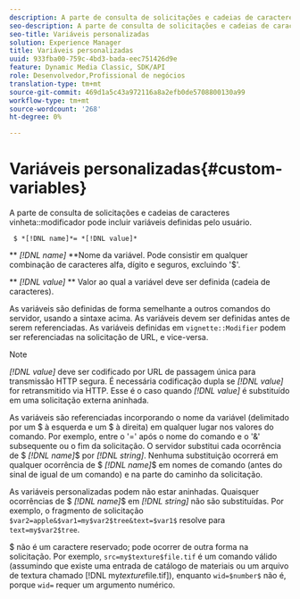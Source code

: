 ```yaml
---
description: A parte de consulta de solicitações e cadeias de caracteres do modificador de vinheta pode incluir variáveis definidas pelo usuário.
seo-description: A parte de consulta de solicitações e cadeias de caracteres do modificador de vinheta pode incluir variáveis definidas pelo usuário.
seo-title: Variáveis personalizadas
solution: Experience Manager
title: Variáveis personalizadas
uuid: 933fba00-759c-4bd3-bada-eec751426d9e
feature: Dynamic Media Classic, SDK/API
role: Desenvolvedor,Profissional de negócios
translation-type: tm+mt
source-git-commit: 469d1a5c43a972116a8a2efb0de5708800130a99
workflow-type: tm+mt
source-wordcount: '268'
ht-degree: 0%

---
```



# Variáveis personalizadas{#custom-variables}

A parte de consulta de solicitações e cadeias de caracteres vinheta::modificador pode incluir variáveis definidas pelo usuário.

` $ *[!DNL name]*= *[!DNL value]*`

** *[!DNL name]* **Nome da variável. Pode consistir em qualquer combinação de caracteres alfa, dígito e seguros, excluindo &#39;$&#39;.

** *[!DNL value]* ** Valor ao qual a variável deve ser definida (cadeia de caracteres).

As variáveis são definidas de forma semelhante a outros comandos do servidor, usando a sintaxe acima. As variáveis devem ser definidas antes de serem referenciadas. As variáveis definidas em `vignette::Modifier` podem ser referenciadas na solicitação de URL, e vice-versa.

>[!NOTE]
>
>*[!DNL value]* deve ser codificado por URL de passagem única para transmissão HTTP segura. É necessária codificação dupla se *[!DNL value]* for retransmitido via HTTP. Esse é o caso quando *[!DNL value]* é substituído em uma solicitação externa aninhada.

As variáveis são referenciadas incorporando o nome da variável (delimitado por um $ à esquerda e um $ à direita) em qualquer lugar nos valores do comando. Por exemplo, entre o &#39;=&#39; após o nome do comando e o &#39;&amp;&#39; subsequente ou o fim da solicitação. O servidor substitui cada ocorrência de $ *[!DNL name]*$ por *[!DNL string]*. Nenhuma substituição ocorrerá em qualquer ocorrência de $ *[!DNL name]*$ em nomes de comando (antes do sinal de igual de um comando) e na parte do caminho da solicitação.

As variáveis personalizadas podem não estar aninhadas. Quaisquer ocorrências de $ *[!DNL name]*$ em *[!DNL string]* não são substituídas. Por exemplo, o fragmento de solicitação `$var2=apple&$var1=my$var2$tree&text=$var1$` resolve para `text=my$var2$tree`.

$ não é um caractere reservado; pode ocorrer de outra forma na solicitação. Por exemplo, `src=my$texture$file.tif` é um comando válido (assumindo que existe uma entrada de catálogo de materiais ou um arquivo de textura chamado [!DNL my$texture$file.tif]), enquanto `wid=$number$` não é, porque `wid=` requer um argumento numérico.
